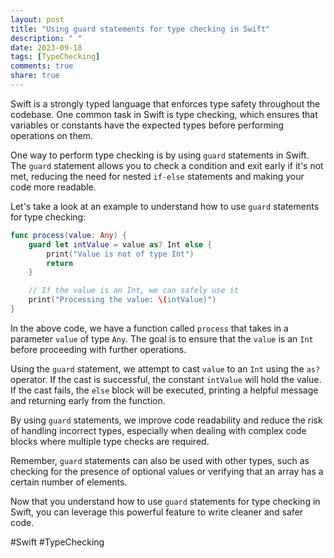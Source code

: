 ```yaml
---
layout: post
title: "Using guard statements for type checking in Swift"
description: " "
date: 2023-09-18
tags: [TypeChecking]
comments: true
share: true
---
```


Swift is a strongly typed language that enforces type safety throughout the codebase. One common task in Swift is type checking, which ensures that variables or constants have the expected types before performing operations on them.

One way to perform type checking is by using `guard` statements in Swift. The `guard` statement allows you to check a condition and exit early if it's not met, reducing the need for nested `if-else` statements and making your code more readable.

Let's take a look at an example to understand how to use `guard` statements for type checking:

```swift
func process(value: Any) {
    guard let intValue = value as? Int else {
        print("Value is not of type Int")
        return
    }

    // If the value is an Int, we can safely use it
    print("Processing the value: \(intValue)")
}
```

In the above code, we have a function called `process` that takes in a parameter `value` of type `Any`. The goal is to ensure that the `value` is an `Int` before proceeding with further operations.

Using the `guard` statement, we attempt to cast `value` to an `Int` using the `as?` operator. If the cast is successful, the constant `intValue` will hold the value. If the cast fails, the `else` block will be executed, printing a helpful message and returning early from the function.

By using `guard` statements, we improve code readability and reduce the risk of handling incorrect types, especially when dealing with complex code blocks where multiple type checks are required.

Remember, `guard` statements can also be used with other types, such as checking for the presence of optional values or verifying that an array has a certain number of elements.

Now that you understand how to use `guard` statements for type checking in Swift, you can leverage this powerful feature to write cleaner and safer code.

#Swift #TypeChecking